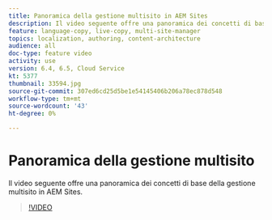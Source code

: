 ```yaml
---
title: Panoramica della gestione multisito in AEM Sites
description: Il video seguente offre una panoramica dei concetti di base della gestione multisito in AEM Sites.
feature: language-copy, live-copy, multi-site-manager
topics: localization, authoring, content-architecture
audience: all
doc-type: feature video
activity: use
version: 6.4, 6.5, Cloud Service
kt: 5377
thumbnail: 33594.jpg
source-git-commit: 307ed6cd25d5be1e54145406b206a78ec878d548
workflow-type: tm+mt
source-wordcount: '43'
ht-degree: 0%

---
```



# Panoramica della gestione multisito

Il video seguente offre una panoramica dei concetti di base della gestione multisito in AEM Sites.

>[!VIDEO](https://video.tv.adobe.com/v/33594?quality=12&learn=on)
